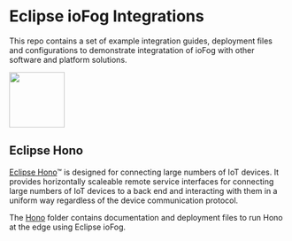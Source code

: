 # Eclipse ioFog Integrations

This repo contains a set of example integration guides, deployment files and configurations to demonstrate integratation of ioFog with other software and platform solutions.

<img src="https://blog.bosch-si.com/wp-content/uploads/HONO-Logo.png" width="100" height="100">

## Eclipse Hono

[Eclipse Hono](https://www.eclipse.org/hono/)™ is designed for connecting large numbers of IoT devices. It provides horizontally scaleable remote service interfaces for connecting large numbers of IoT devices to a back end and interacting with them in a uniform way regardless of the device communication protocol.

The [Hono](hono) folder contains documentation and deployment files to run Hono at the edge using Eclipse ioFog.